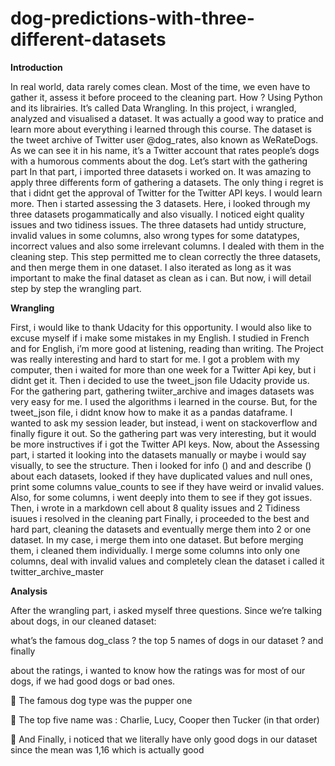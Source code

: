 # dog-predictions-with-three-different-datasets

**Introduction**


In real world, data rarely comes clean. Most of the time, we even have to gather it, assess it before 
proceed to the cleaning part. How ? Using Python and its librairies. It’s called Data Wrangling. In this 
project, i wrangled, analyzed and visualised a dataset. It was actually a good way to pratice and learn 
more about everything i learned through this course. The dataset is the tweet archive of Twitter user 
@dog_rates, also known as WeRateDogs. As we can see it in his name, it’s a Twitter account that 
rates people’s dogs with a humorous comments about the dog. Let’s start with the gathering part In 
that part, i imported three datasets i worked on. It was amazing to apply three differents form of 
gathering a datasets. The only thing i regret is that i didnt get the approval of Twitter for the Twitter 
API keys. I would learn more. Then i started assessing the 3 datasets. Here, i looked through my three 
datasets progammatically and also visually. I noticed eight quality issues and two tidiness issues. The 
three datasets had untidy structure, invalid values in some columns, also wrong types for some 
datatypes, incorrect values and also some irrelevant columns. I dealed with them in the cleaning 
step. This step permitted me to clean correctly the three datasets, and then merge them in one 
dataset. I also iterated as long as it was important to make the final dataset as clean as i can. But now, i will detail step by step the wrangling part.

**Wrangling**

First, i would like to thank Udacity for this opportunity. I would also like to excuse myself if i make some mistakes in my English. I studied in French and for English, i’m more good at listening, reading than writing. The Project was really interesting and hard to start for me. I got a problem with my computer, then i waited for more than one week for a Twitter Api key, but i didnt get it. Then i decided to use the tweet_json file Udacity provide us.
For the gathering part, gathering twiiter_archive and images datasets was very easy for me. I used the algorithms i learned in the course. But, for the tweet_json file, i didnt know how to make it as a pandas dataframe. I wanted to ask my session leader, but instead, i went on stackoverflow and finally figure it out. So the gathering part was very interesting, but it would be more instructives if i got the Twitter API keys.
Now, about the Assessing part, i started it looking into the datasets manually or maybe i would say visually, to see the structure. Then i looked for info () and and describe () about each datasets, looked if they have duplicated values and null ones, print some columns value_counts to see if they have weird or invalid values. Also, for some columns, i went deeply into them to see if they got issues. Then, i wrote in a markdown cell about 8 quality issues and 2 Tidiness isuues i resolved in the cleaning part
Finally, i proceeded to the best and hard part, cleaning the datasets and eventually merge them into 2 or one dataset. In my case, i merge them into one dataset. But before merging them, i cleaned them individually. I merge some columns into only one columns, deal with invalid values and completely clean the dataset i called it twitter_archive_master

**Analysis**

After the wrangling part, i asked myself three questions. Since we’re talking about dogs, in our 
cleaned dataset:

what’s the famous dog_class ? 
the top 5 names of dogs in our dataset ?
and finally 

about the ratings, i wanted to know how the ratings was for most of our dogs, if we had good dogs or 
bad ones. 

 The famous dog type was the pupper one

 The top five name was : Charlie, Lucy, Cooper then Tucker (in that order)

 And Finally, i noticed that we literally have only good dogs in our dataset since the 
mean was 1,16 which is actually good
